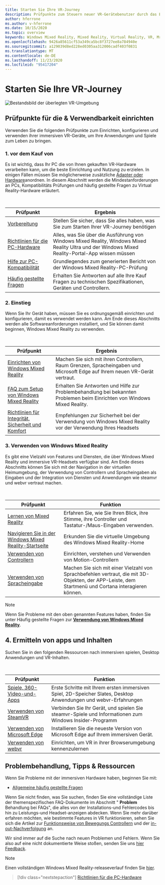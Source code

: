 ```yaml
---
title: Starten Sie Ihre VR-Journey
description: Prüfpunkte zum Steuern neuer VR-Gerätebenutzer durch das Einrichten und verwenden ihrer immersiven VR-Geräte.
author: hferrone
ms.author: v-hferrone
ms.date: 10/15/2020
ms.topic: overview
keywords: Windows Mixed Reality, Mixed Reality, Virtual Reality, VR, Mr,
ms.openlocfilehash: 9426a85611cf53a349ca5bc8f3727ee8a784940e
ms.sourcegitcommit: a129039d8ed228ed0305aa312006cadf403f0831
ms.translationtype: MT
ms.contentlocale: de-DE
ms.lasthandoff: 11/23/2020
ms.locfileid: "95417204"
---
```

# <a name="start-your-vr-journey"></a>Starten Sie Ihre VR-Journey

![Bestandsbild der überlegten VR-Umgebung](images/mr-win32-slates-pinspanel.png)

## <a name="setup--usability-checkpoints"></a>Prüfpunkte für die & Verwendbarkeit einrichten

Verwenden Sie die folgenden Prüfpunkte zum Einrichten, konfigurieren und verwenden ihrer immersiven VR-Geräte, um Ihre Anwendungen und Spiele zum Leben zu bringen.

### <a name="1-before-you-buy"></a>1. vor dem Kauf von

Es ist wichtig, dass Ihr PC die von Ihnen gekauften VR-Hardware verarbeiten kann, um die beste Einrichtung und Nutzung zu erzielen. In einigen Fällen müssen Sie möglicherweise zusätzliche [Adapter oder Hardware](recommended-adapters-for-windows-mixed-reality-capable-pcs.md)anordnen. In diesem Abschnitt werden die Mindestanforderungen an PCs, Kompatibilitäts Prüfungen und häufig gestellte Fragen zu Virtual Reality-Hardware erläutert.

<br>

|  Prüfpunkt  |  Ergebnis  |
| --- | --- |
| [Vorbereitung](before-you-start.md) | Stellen Sie sicher, dass Sie alles haben, was Sie zum Starten Ihrer VR-Journey benötigen |
| [Richtlinien für die PC-Hardware](windows-mixed-reality-minimum-pc-hardware-compatibility-guidelines.md) | Alles, was Sie über die Ausführung von Windows Mixed Reality, Windows Mixed Reality Ultra und der Windows Mixed Reality-Portal-App wissen müssen |
| [Hilfe zur PC-Kompatibilität](get-help-with-pc-compatibility.md) | Grundlegendes zum generierten Bericht von der Windows Mixed Reality-PC-Prüfung |
| [Häufig gestellte Fragen](before-you-buy-faqs.md) | Erhalten Sie Antworten auf alle Ihre Kauf Fragen zu technischen Spezifikationen, Geräten und Controllern. |

### <a name="2-getting-started"></a>2. Einstieg

Wenn Sie Ihr Gerät haben, müssen Sie es ordnungsgemäß einrichten und konfigurieren, damit es verwendet werden kann. Am Ende dieses Abschnitts werden alle Softwareanforderungen installiert, und Sie können damit beginnen, Windows Mixed Reality zu verwenden.

<br>

|  Prüfpunkt  |  Ergebnis  |
| --- | --- |
| [Einrichten von Windows Mixed Reality](set-up-windows-mixed-reality.md) | Machen Sie sich mit ihren Controllern, Raum Grenzen, Spracheingaben und Microsoft Edge auf Ihrem neuen VR-Gerät vertraut. |
| [FAQ zum Setup von Windows Mixed Reality](wmr-setup-faq.md) | Erhalten Sie Antworten und Hilfe zur Problembehandlung bei bekannten Problemen beim Einrichten von Windows Mixed Reality. |
| [Richtlinien für Integrität, Sicherheit und Komfort](wmr-health-safety-comfort.md) | Empfehlungen zur Sicherheit bei der Verwendung von Windows Mixed Reality vor der Verwendung Ihres Headsets  |

### <a name="3-using-windows-mixed-reality"></a>3. Verwenden von Windows Mixed Reality

Es gibt eine Vielzahl von Features und Diensten, die über Windows Mixed Reality und immersive VR-Headsets verfügbar sind. Am Ende dieses Abschnitts können Sie sich mit der Navigation in der virtuellen Heimumgebung, der Verwendung von Controllern und Spracheingaben als Eingaben und der Integration von Diensten und Anwendungen wie steamvr und webvr vertraut machen.

<br>

|  Prüfpunkt  |  Funktion  |
| --- | --- |
| [Lernen von Mixed Reality](learn-mixed-reality.md) | Erfahren Sie, wie Sie Ihren Blick, ihre Stimme, ihre Controller und Tastatur-/Maus-Eingaben verwenden. |
| [Navigieren Sie in der Windows Mixed Reality-Startseite](your-mixed-reality-home.md) | Erkunden Sie die virtuelle Umgebung des Windows Mixed Reality-Home  |
| [Verwenden von Controllern](controllers-in-wmr.md) | Einrichten, verstehen und Verwenden von Motion-Controllern |
| [Verwenden von Spracheingabe](using-speech-in-wmr.md) | Machen Sie sich mit einer Vielzahl von Sprachbefehlen vertraut, die mit 3D-Objekten, der APP-Leiste, dem Startmenü und Cortana interagieren können. |

> [!NOTE]
> Wenn Sie Probleme mit den oben genannten Features haben, finden Sie unter Häufig gestellte Fragen zur **[Verwendung von Windows Mixed Reality](using-wmr-faq.md)**.

## <a name="4-discover-apps-and-content"></a>4. Ermitteln von apps und Inhalten

Suchen Sie in den folgenden Ressourcen nach immersiven spielen, Desktop Anwendungen und VR-Inhalten. 

<br>

|  Prüfpunkt  |  Funktion  |
| --- | --- |
| [Spiele, 360-Video-und-Apps](using-games-and-apps-in-windows-mixed-reality.md) | Erste Schritte mit Ihrem ersten immersiven Spiel, 2D-Speicher Slates, Desktop Anwendungen und webvr-Erfahrungen |
| [Verwenden von SteamVR](using-steamvr-with-windows-mixed-reality.md) | Verbinden Sie Ihr Gerät, und spielen Sie steamvr-Spiele und Informationen zum Windows Insider-Programm |
| [Verwenden von Microsoft Edge](using-microsoft-edge.md) | Installieren Sie die neueste Version von Microsoft Edge auf Ihrem immersiven Gerät. |
| [Verwenden von webvr](webvr.md) | Einrichten, um VR in ihrer Browserumgebung kennenzulernen |

## <a name="troubleshooting-tips--resources"></a>Problembehandlung, Tipps & Ressourcen

Wenn Sie Probleme mit der immersiven Hardware haben, beginnen Sie mit:
 
* [Allgemeine häufig gestellte Fragen](troubleshooting-windows-mixed-reality.md) 

Wenn Sie nicht finden, was Sie suchen, finden Sie eine vollständige Liste der themenspezifischen FAQ-Dokumente im Abschnitt " **Problem** Behandlung bei FAQs", die alles von der Installations-und Fehlercodes bis hin zu Leistungs-und Headset-anzeigen abdecken. Wenn Sie mehr darüber erfahren möchten, wie bestimmte Features in VR funktionieren, sehen Sie sich die Artikel zur [Funktionsweise von Bewegungs Controllern](controllers-in-wmr.md) und der [in-out-Nachverfolgung](tracking-system.md) an.

Wir sind immer auf die Suche nach neuen Problemen und Fehlern. Wenn Sie also auf eine nicht dokumentierte Weise stoßen, senden Sie uns [hier Feedback](filing-feedback.md).

> [!NOTE]
> Einen vollständigen Windows Mixed Reality-releaseverlauf finden Sie [hier](mixed-reality-software.md).

> [!div class="nextstepaction"]
> [Richtlinien für die PC-Hardware](windows-mixed-reality-minimum-pc-hardware-compatibility-guidelines.md)

<br>